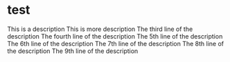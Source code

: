 # test
This is a description
This is more description
The third line of the description
The fourth line of the description
The 5th line of the description
The 6th line of the description
The 7th line of the description
The 8th line of the description
The 9th line of the description
